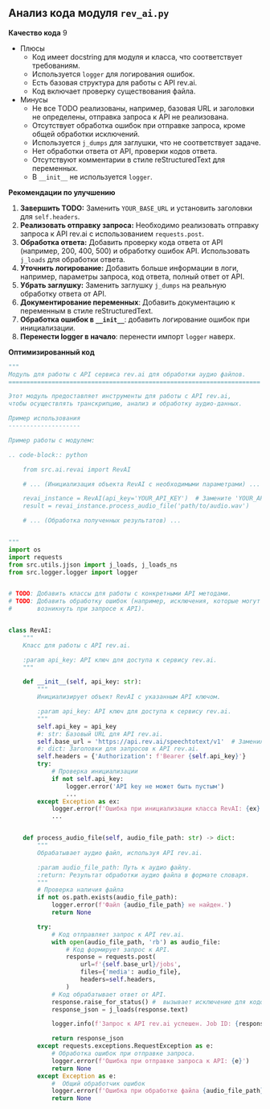 ## Анализ кода модуля `rev_ai.py`

**Качество кода**
9
-  Плюсы
    - Код имеет docstring для модуля и класса, что соответствует требованиям.
    - Используется `logger` для логирования ошибок.
    -  Есть базовая структура для работы с API rev.ai.
    -  Код включает проверку существования файла.
-  Минусы
    -  Не все TODO реализованы, например, базовая URL и заголовки не определены, отправка запроса к API не реализована.
    -  Отсутствует обработка ошибок при отправке запроса, кроме общей обработки исключений.
    -  Используется `j_dumps` для заглушки, что не соответствует задаче.
    -  Нет обработки ответа от API, проверки кодов ответа.
    -  Отсутствуют комментарии в стиле reStructuredText для переменных.
    -  В `__init__` не используется `logger`.

**Рекомендации по улучшению**

1.  **Завершить TODO:** Заменить `YOUR_BASE_URL` и установить заголовки для `self.headers`.
2.  **Реализовать отправку запроса:** Необходимо реализовать отправку запроса к API rev.ai с использованием `requests.post`.
3.  **Обработка ответа:** Добавить проверку кода ответа от API (например, 200, 400, 500) и обработку ошибок API. Использовать `j_loads` для обработки ответа.
4.  **Уточнить логирование:** Добавить больше информации в логи, например, параметры запроса, код ответа, полный ответ от API.
5.  **Убрать заглушку:** Заменить заглушку `j_dumps` на реальную обработку ответа от API.
6.  **Документирование переменных**: Добавить документацию к переменным в стиле reStructuredText.
7.  **Обработка ошибок в `__init__`**: добавить логирование ошибок при инициализации.
8.  **Перенести logger в начало**: перенести импорт `logger` наверх.

**Оптимизированный код**

```python
"""
Модуль для работы с API сервиса rev.ai для обработки аудио файлов.
======================================================================

Этот модуль предоставляет инструменты для работы с API rev.ai,
чтобы осуществлять транскрипцию, анализ и обработку аудио-данных.

Пример использования
--------------------

Пример работы с модулем:

.. code-block:: python

    from src.ai.revai import RevAI

    # ... (Инициализация объекта RevAI с необходимыми параметрами) ...

    revai_instance = RevAI(api_key='YOUR_API_KEY')  # Замените 'YOUR_API_KEY'
    result = revai_instance.process_audio_file('path/to/audio.wav')

    # ... (Обработка полученных результатов) ...


"""
import os
import requests
from src.utils.jjson import j_loads, j_loads_ns
from src.logger.logger import logger


# TODO: Добавить классы для работы с конкретными API методами.
# TODO: Добавить обработку ошибок (например, исключения, которые могут
#       возникнуть при запросе к API).


class RevAI:
    """
    Класс для работы с API rev.ai.

    :param api_key: API ключ для доступа к сервису rev.ai.
    """

    def __init__(self, api_key: str):
        """
        Инициализирует объект RevAI с указанным API ключом.

        :param api_key: API ключ для доступа к сервису rev.ai.
        """
        self.api_key = api_key
        #: str: Базовый URL для API rev.ai.
        self.base_url = 'https://api.rev.ai/speechtotext/v1'  # Заменил на актуальный URL
        #: dict: Заголовки для запросов к API rev.ai.
        self.headers = {'Authorization': f'Bearer {self.api_key}'}
        try:
            # Проверка инициализации
            if not self.api_key:
                logger.error('API key не может быть пустым')
                ...
        except Exception as ex:
            logger.error(f'Ошибка при инициализации класса RevAI: {ex}')
            ...


    def process_audio_file(self, audio_file_path: str) -> dict:
        """
        Обрабатывает аудио файл, используя API rev.ai.

        :param audio_file_path: Путь к аудио файлу.
        :return: Результат обработки аудио файла в формате словаря.
        """
        # Проверка наличия файла
        if not os.path.exists(audio_file_path):
            logger.error(f'Файл {audio_file_path} не найден.')
            return None

        try:
            # Код отправляет запрос к API rev.ai.
            with open(audio_file_path, 'rb') as audio_file:
                # Код формирует запрос к API.
                response = requests.post(
                    url=f'{self.base_url}/jobs',
                    files={'media': audio_file},
                    headers=self.headers,
                )
            # Код обрабатывает ответ от API.
            response.raise_for_status() #  вызывает исключение для кодов ошибок 4xx и 5xx
            response_json = j_loads(response.text)

            logger.info(f'Запрос к API rev.ai успешен. Job ID: {response_json.get("id")}')

            return response_json
        except requests.exceptions.RequestException as e:
            # Обработка ошибок при отправке запроса.
            logger.error(f'Ошибка при отправке запроса к API: {e}')
            return None
        except Exception as e:
            #  Общий обработчик ошибок
            logger.error(f'Ошибка при обработке файла {audio_file_path}: {e}')
            return None
